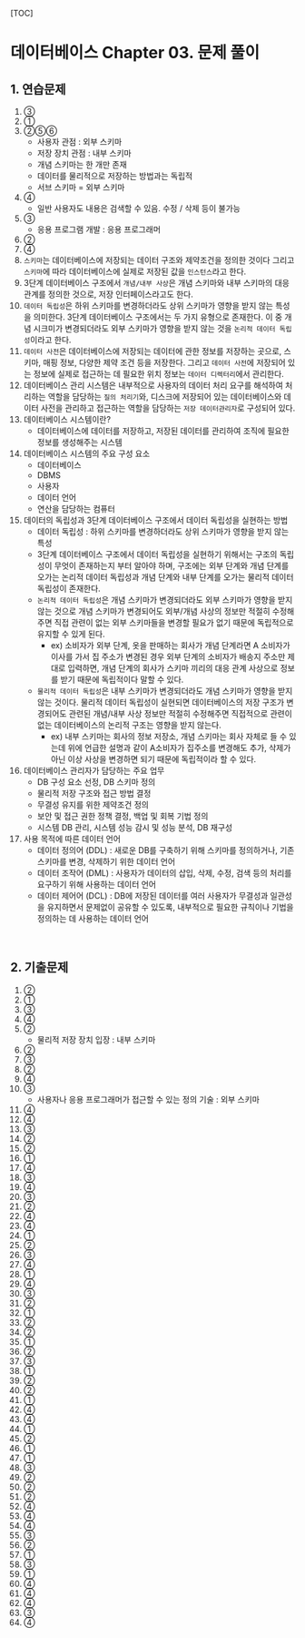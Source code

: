 [TOC]

# 데이터베이스 Chapter 03. 문제 풀이

## 1. 연습문제

1. ③
2. ①
3. ②⑤⑥
   - 사용자 관점 : 외부 스키마
   - 저장 장치 관점 : 내부 스키마
   - 개념 스키마는 한 개만 존재
   - 데이터를 물리적으로 저장하는 방법과는 독립적
   - 서브 스키마 = 외부 스키마
4. ④
   - 일반 사용자도 내용은 검색할 수 있음. 수정 / 삭제 등이 불가능
5. ③
   - 응용 프로그램 개발 : 응용 프로그래머
6. ②
7. ④
8. `스키마`는 데이터베이스에 저장되는 데이터 구조와 제약조건을 정의한 것이다 그리고 `스키마`에 따라 데이터베이스에 실제로 저장된 값을 `인스턴스`라고 한다.
9. 3단계 데이터베이스 구조에서 `개념/내부 사상`은 개념 스키마와 내부 스키마의 대응 관계를 정의한 것으로, 저장 인터페이스라고도 한다.
10. `데이터 독립성`은 하위 스키마를 변경하더라도 상위 스키마가 영향을 받지 않는 특성을 의미한다. 3단계 데이터베이스 구조에서는 두 가지 유형으로 존재한다. 이 중 개념 시크미가 변경되더라도 외부 스키마가 영향을 받지 않는 것을 `논리적 데이터 독립성`이라고 한다.
11. `데이터 사전`은 데이터베이스에 저장되는 데이터에 관한 정보를 저장하는 곳으로, 스키마, 매핑 정보, 다양한 제약 조건 등을 저장한다. 그리고 `데이터 사전`에 저장되어 있는 정보에 실제로 접근하는 데 필요한 위치 정보는 `데이터 디렉터리`에서 관리한다.
12. 데이터베이스 관리 시스템은 내부적으로 사용자의 데이터 처리 요구를 해석하여 처리하는 역할을 담당하는 `질의 처리기`와, 디스크에 저장되어 있는 데이터베이스와 데이터 사전을 관리하고 접근하는 역할을 담당하는 `저장 데이터관리자`로 구성되어 있다.
13. 데이터베이스 시스템이란?
    - 데이터베이스에 데이터를 저장하고, 저장된 데이터를 관리하여 조직에 필요한 정보를 생성해주는 시스템
14. 데이터베이스 시스템의 주요 구성 요소
    - 데이터베이스
    - DBMS
    - 사용자
    - 데이터 언어
    - 연산을 담당하는 컴퓨터
15. 데이터의 독립성과 3단계 데이터베이스 구조에서 데이터 독립성을 실현하는 방법
    - 데이터 독립성 : 하위 스키마를 변경하더라도 상위 스키마가 영향을 받지 않는 특성
    - 3단계 데이터베이스 구조에서 데이터 독립성을 실현하기 위해서는 구조의 독립성이 무엇이 존재하는지 부터 알아야 하며, 구조에는 외부 단계와 개념 단계를 오가는 논리적 데이터 독립성과 개념 단계와 내부 단계를 오가는 물리적 데이터 독립성이 존재한다.
    - `논리적 데이터 독립성`은 개념 스키마가 변경되더라도 외부 스키마가 영향을 받지 않는 것으로 개념 스키마가 변경되어도 외부/개념 사상의 정보만 적절히 수정해주면 직접 관련이 없는 외부 스키마들을 변경할 필요가 없기 때문에 독립적으로 유지할 수 있게 된다.
      - ex) 소비자가 외부 단계, 옷을 판매하는 회사가 개념 단계라면 A 소비자가 이사를 가서 집 주소가 변경된 경우 외부 단계의 소비자가 배송지 주소만 제대로 입력하면, 개념 단계의 회사가 스키마 끼리의 대응 관계 사상으로 정보를 받기 때문에 독립적이다 말할 수 있다.
    - `물리적 데이터 독립성`은 내부 스키마가 변경되더라도 개념 스키마가 영향을 받지 않는 것이다. 물리적 데이터 독립성이 실현되면 데이터베이스의 저장 구조가 변경되어도 관련된 개념/내부 사상 정보만 적절히 수정해주면 직접적으로 관련이 없는 데이터베이스의 논리적 구조는 영향을 받지 않는다.
      - ex) 내부 스키마는 회사의 정보 저장소, 개념 스키마는 회사 자체로 들 수 있는데 위에 언급한 설명과 같이 A소비자가 집주소를 변경해도 추가, 삭제가 아닌 이상 사상을 변경하면 되기 때문에 독립적이라 할 수 있다.
16. 데이터베이스 관리자가 담당하는 주요 업무
    - DB 구성 요소 선정, DB 스키마 정의
    - 물리적 저장 구조와 접근 방법 결정
    - 무결성 유지를 위한 제약조건 정의
    - 보안 및 접근 권한 정책 결정, 백업 및 회복 기법 정의
    - 시스템 DB 관리, 시스템 성능 감시 및 성능 분석, DB 재구성
17. 사용 목적에 따른 데이터 언어
    - 데이터 정의어 (DDL) : 새로운 DB를 구축하기 위해 스키마를 정의하거나, 기존 스키마를 변경, 삭제하기 위한 데이터 언어
    - 데이터 조작어 (DML) : 사용자가 데이터의 삽입, 삭제, 수정, 검색 등의 처리를 요구하기 위해 사용하는 데이터 언어
    - 데이터 제어어 (DCL) : DB에 저장된 데이터를 여러 사용자가 무결성과 일관성을 유지하면서 문제없이 공유할 수 있도록, 내부적으로 필요한 규칙이나 기법을 정의하는 데 사용하는 데이터 언어

<br>

## 2. 기출문제

1. ②
2. ①
3. ③
4. ④
5. ②
   - 물리적 저장 장치 입장 : 내부 스키마
6. ②
7. ③
8. ②
9. ④
10. ③
    - 사용자나 응용 프로그래머가 접근할 수 있는 정의 기술 : 외부 스키마
11. ④
12. ④
13. ③
14. ②
15. ②
16. ①
17. ④
18. ③
19. ④
20. ③
21. ②
22. ④
23. ④
24. ①
25. ②
26. ③
27. ④
28. ①
29. ④
30. ③
31. ②
32. ①
33. ②
34. ②
35. ①
36. ②
37. ③
38. ①
39. ②
40. ②
41. ①
42. ④
43. ④
44. ①
45. ②
46. ①
47. ①
48. ③
49. ②
50. ②
51. ②
52. ④
53. ④
54. ④
55. ③
56. ②
57. ①
58. ③
59. ①
60. ④
61. ④
62. ④
63. ③
64. ④











